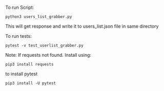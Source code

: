 To run Script:

    python3 users_list_grabber.py

This will get response and write it to users_list.json file in same directory

To run tests:

    pytest -v test_userlist_grabber.py

Note: If requests not found. Install using:
    
    pip3 install requests

to install pytest

    pip3 install -U pytest